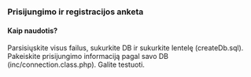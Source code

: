 <h3>Prisijungimo ir registracijos anketa</h3>

<h4>Kaip naudotis?</h4>

<p>Parsisiųskite visus failus, sukurkite DB ir sukurkite lentelę (createDb.sql). Pakeiskite prisijungimo informaciją pagal savo DB (inc/connection.class.php). Galite testuoti.</p>
